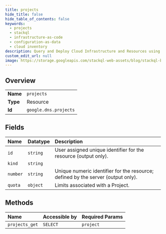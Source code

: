 ```yaml
---
title: projects
hide_title: false
hide_table_of_contents: false
keywords:
  - projects
  - stackql
  - infrastructure-as-code
  - configuration-as-data
  - cloud inventory
description: Query and Deploy Cloud Infrastructure and Resources using SQL
custom_edit_url: null
image: https://storage.googleapis.com/stackql-web-assets/blog/stackql-blog-post-featured-image.png
---
```

  
    

## Overview
<table><tbody>
<tr><td><b>Name</b></td><td><code>projects</code></td></tr>
<tr><td><b>Type</b></td><td>Resource</td></tr>
<tr><td><b>Id</b></td><td><code>google.dns.projects</code></td></tr>
</tbody></table>

## Fields
| Name | Datatype | Description |
|:-----|:---------|:------------|
| `id` | `string` | User assigned unique identifier for the resource (output only). |
| `kind` | `string` |  |
| `number` | `string` | Unique numeric identifier for the resource; defined by the server (output only). |
| `quota` | `object` | Limits associated with a Project. |
## Methods
| Name | Accessible by | Required Params |
|:-----|:--------------|:----------------|
| `projects_get` | `SELECT` | `project` |
